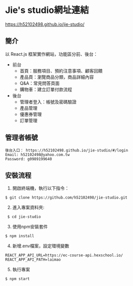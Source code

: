 # Jie's studio網址連結
https://h52102498.github.io/jie-studio/

## 簡介
以 React.js 框架實作網站，功能區分前、後台：
* 前台
  * 首頁：服務項目、預約注意事項、顧客回饋
  * 產品頁：瀏覽商品分類，商品詳細內容
  * Q&A：常見問答頁面
  * 購物車：建立訂單付款流程
* 後台
  * 管理者登入：帳號及密碼驗證
  * 產品管理
  * 優惠券管理
  * 訂單管理
## 管理者帳號
```
後台入口： https://h52102498.github.io/jie-studio/#/login
Email: h52102498@yahoo.com.tw
Password: g0989199640
```
## 安裝流程
1. 開啟終端機，執行以下指令：
 ```
 $ git clone https://github.com/h52102498/jie-studio.git
 ```
2. 進入專案資料夾:
```
 $ cd jie-studio
```
3. 使用npm安裝套件
```
$ npm install
```
4. 新增.env檔案，設定環境變數
```
REACT_APP_API_URL=https://ec-course-api.hexschool.io/
REACT_APP_API_PATH=laimao
```
5. 執行專案
```
$ npm start
```
